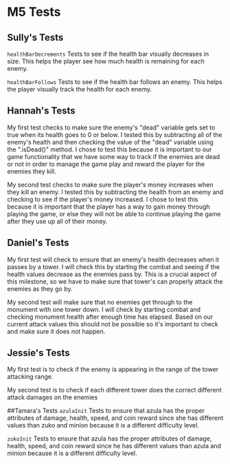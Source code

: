 # M5 Tests
## Sully's Tests
`healthBarDecrements` Tests to see if the health bar visually decreases in size. This helps the player see how much health is remaining for each enemy.

`healthBarFollows` Tests to see if the health bar follows an enemy. This helps the player visually track the health for each enemy.

## Hannah's Tests
My first test checks to make sure the enemy's "dead" variable gets set to true when its health goes to 0 or below. I tested this by subtracting all of the enemy's health and then checking the value of the "dead" variable using the ".isDead()" method. I chose to test this because it is important to our game functionality that we have some way to track if the enemies are dead or not in order to manage the game play and reward the player for the enemies they kill.

My second test checks to make sure the player's money increases when they kill an enemy. I tested this by subtracting the health from an enemy and checking to see if the player's money increased. I chose to test this because it is important that the player has a way to gain money through playing the game, or else they will not be able to continue playing the game after they use up all of their money.

## Daniel's Tests 
My first test will check to ensure that an enemy's health decreases when it passes by a tower.
I will check this by starting the combat and seeing if the health values decrease as the enemies pass by. This is a crucial aspect
of this milestone, so we have to make sure that tower's can properly attack the enemies as they go by. 

My second test will make sure that no enemies get through to the monument with one tower down. I will check by starting 
combat and checking monument health after enough time has elapsed. Based on our current attack values this should not be possible
so it's important to check and make sure it does not happen. 

## Jessie's Tests
My first test is to check if the enemy is appearing in the range of the tower attacking range.

My second test is to check if each different tower does the correct different attack damages on the enemies

##Tamara's Tests
`azulaInit` Tests to ensure that azula has the proper attributes of damage, health, speed, and coin reward since she has different values than zuko and minion because it is a different difficulty level.

`zukoInit` Tests to ensure that azula has the proper attributes of damage, health, speed, and coin reward since he has different values than azula and minion because it is a different difficulty level.
